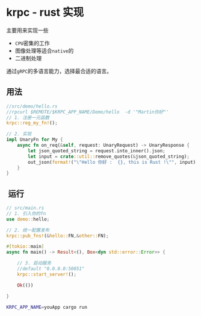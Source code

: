 
# krpc - rust 实现

主要用来实现一些

* `CPU`密集的工作
* 图像处理等适合`native`的
* 二进制处理

通过`gRPC`的多语言能力，选择最合适的语言。


## 用法

```rust
//src/demo/hello.rs
//rpcurl $REMOTE/$KRPC_APP_NAME/Demo/hello  -d '"Martin你好"'
// 1. 注册一元函数
krpc::reg_my_fn!();

// 2. 实现
impl UnaryFn for My {
    async fn on_req(&self, request: UnaryRequest) -> UnaryResponse {
        let json_quoted_string = request.into_inner().json;
        let input = crate::util::remove_quotes(&json_quoted_string);
        out_json(format!("\"Hello 你好 :  {}, this is Rust !\"", input))
    }
}
```

##  运行


```rust
// src/main.rs
// 1. 引入你的fn
use demo::hello;

// 2. 统一配置发布
krpc::pub_fns!(&hello::FN,&other::FN);

#[tokio::main]
async fn main() -> Result<(), Box<dyn std::error::Error>> {

    // 3. 启动服务
    //default "0.0.0.0:50051"
    krpc::start_server!();

    Ok(())

}
```


```bash
KRPC_APP_NAME=youApp cargo run
```